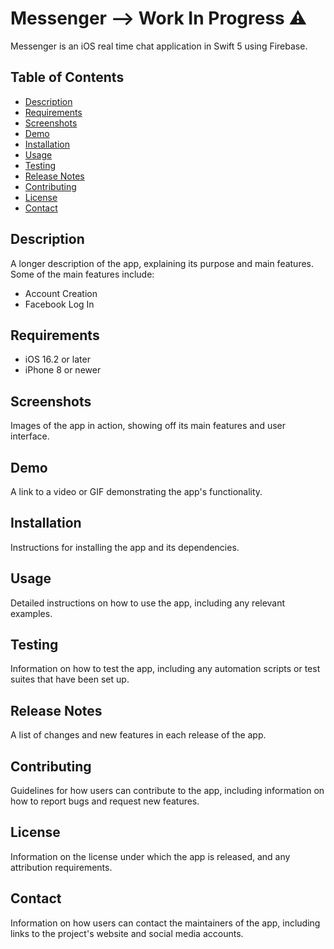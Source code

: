 # Messenger --> Work In Progress ⚠️

Messenger is an iOS real time chat application in Swift 5 using Firebase.

## Table of Contents

- [Description](#description)
- [Requirements](#requirements)
- [Screenshots](#screenshots)
- [Demo](#demo)
- [Installation](#installation)
- [Usage](#usage)
- [Testing](#testing)
- [Release Notes](#release-notes)
- [Contributing](#contributing)
- [License](#license)
- [Contact](#contact)

## Description

A longer description of the app, explaining its purpose and main features. Some of the main features include:
- Account Creation
- Facebook Log In

## Requirements

- iOS 16.2 or later
- iPhone 8 or newer

## Screenshots

Images of the app in action, showing off its main features and user interface.

## Demo

A link to a video or GIF demonstrating the app's functionality.

## Installation

Instructions for installing the app and its dependencies.

## Usage

Detailed instructions on how to use the app, including any relevant examples.

## Testing

Information on how to test the app, including any automation scripts or test suites that have been set up.

## Release Notes

A list of changes and new features in each release of the app.

## Contributing

Guidelines for how users can contribute to the app, including information on how to report bugs and request new features.

## License

Information on the license under which the app is released, and any attribution requirements.

## Contact

Information on how users can contact the maintainers of the app, including links to the project's website and social media accounts.
